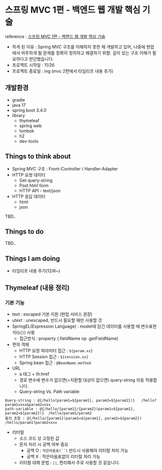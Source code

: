 # 스프링 MVC 1편 - 백엔드 웹 개발 핵심 기술
reference : [스프링 MVC 1편 - 백엔드 웹 개발 핵심 기술](https://www.inflearn.com/course/%EC%8A%A4%ED%94%84%EB%A7%81-mvc-1)
* 하게 된 이유 : Spring MVC 구조를 이해하지 못한 채 개발하고 있어, 나중에 현업에서 마주하게 될 문제를 정확히 정의하고 해결하기 위함. 깊이 있는 구조 이해가 필요하다고 판단했습니다.
* 프로젝트 시작일 : 11/26
* 프로젝트 종료일 : ing (mvc 2편에서 타임리프 내용 추가)

## 개발환경
* gradle
* java 17
* spring boot 3.4.0
* library
  * thymeleaf
  * spring web
  * lombok
  * h2
  * dev-tools

## Things to think about
* Spring MVC 구조 : Front-Controller / Handler-Adapter
* HTTP 요청 데이터
  * Get query-string
  * Post html form
  * HTTP API - text/json
* HTTP 응답 데이터
  * html
  * json

TBD..

## Things to do
TBD..

## Things I am doing
* 타임리프 내용 추가(12/6~) 

## Thymeleaf (내용 정리)

### 기본 기능
* text :  escaped 기본 지원 (현업 서비스 권장)
* utext : unescaped, 반드시 필요할 때만 사용할 것
* SpringEL(Expression Language) :  model에 담긴 데이터를 사용할 때 변수표현식(`${}`) 사용
  * 접근방식 : property (.fieldName op .getFieldName)
* 편의 객체
  * HTTP 요청 파라미터 접근 : `${param.xx}`
  * HTTP Session 접근 : `${session.xx}`
  * Spring bean 접근 : `@BeanName.method`
* URL
  * a 태그 + th:href
  * 경로 변수에 변수가 없으면(=치환할 대상이 없으면) query-string 자동 적용합니다.
  * Query-string Vs. Path variable
```thymeleafexpressions
Query-string : @{/hello(param1=${param1}, param2=${param2})}   /hello?param1=xxx&param2=xxx
path-variable : @{/hello/{param1}/{param2}(param1=${param1}, param2=${param2})}  /hello/param1/param2
둘의 조합 : @{/hello/{param1}(param1=${param1}, param2=${param2})  /hello/param1?param2=xxx
```

* 리터럴
  * 소스 코드 상 고정된 값
  * 문자 처리 시 공백 여부 중요
    * 공백 O : ```작은따옴표(``)``` 반드시 사용해야 리터럴 처리 가능
    * 공백 X : 작은따옴표없이 리터럴 처리 가능
  * 리터럴 대체 문법 : `||`, 편리해서 주로 사용할 것 같습니다.


